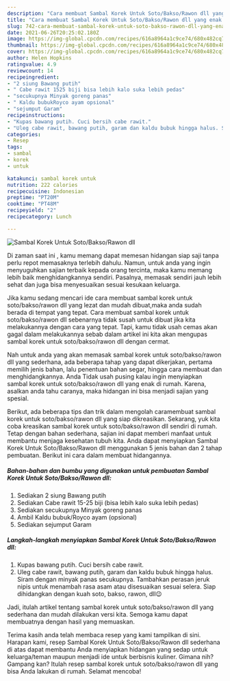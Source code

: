```yaml
---
description: "Cara membuat Sambal Korek Untuk Soto/Bakso/Rawon dll yang enak dan Mudah Dibuat"
title: "Cara membuat Sambal Korek Untuk Soto/Bakso/Rawon dll yang enak dan Mudah Dibuat"
slug: 742-cara-membuat-sambal-korek-untuk-soto-bakso-rawon-dll-yang-enak-dan-mudah-dibuat
date: 2021-06-26T20:25:02.180Z
image: https://img-global.cpcdn.com/recipes/616a8964a1c9ce74/680x482cq70/sambal-korek-untuk-sotobaksorawon-dll-foto-resep-utama.jpg
thumbnail: https://img-global.cpcdn.com/recipes/616a8964a1c9ce74/680x482cq70/sambal-korek-untuk-sotobaksorawon-dll-foto-resep-utama.jpg
cover: https://img-global.cpcdn.com/recipes/616a8964a1c9ce74/680x482cq70/sambal-korek-untuk-sotobaksorawon-dll-foto-resep-utama.jpg
author: Helen Hopkins
ratingvalue: 4.9
reviewcount: 14
recipeingredient:
- "2 siung Bawang putih"
- " Cabe rawit 1525 biji bisa lebih kalo suka lebih pedas"
- "secukupnya Minyak goreng panas"
- " Kaldu bubukRoyco ayam opsional"
- "sejumput Garam"
recipeinstructions:
- "Kupas bawang putih. Cuci bersih cabe rawit."
- "Uleg cabe rawit, bawang putih, garam dan kaldu bubuk hingga halus. Siram dengan minyak panas secukupnya. Tambahkan perasan jeruk nipis untuk menambah rasa asam atau disesuaikan sesuai selera. Siap dihidangkan dengan kuah soto, bakso, rawon, dll😉"
categories:
- Resep
tags:
- sambal
- korek
- untuk

katakunci: sambal korek untuk 
nutrition: 222 calories
recipecuisine: Indonesian
preptime: "PT20M"
cooktime: "PT48M"
recipeyield: "2"
recipecategory: Lunch

---
```



![Sambal Korek Untuk Soto/Bakso/Rawon dll](https://img-global.cpcdn.com/recipes/616a8964a1c9ce74/680x482cq70/sambal-korek-untuk-sotobaksorawon-dll-foto-resep-utama.jpg)

Di zaman  saat ini , kamu memang dapat memesan hidangan siap saji tanpa perlu repot memasaknya terlebih dahulu. Namun, untuk anda yang ingin menyuguhkan sajian terbaik kepada orang tercinta, maka kamu memang lebih baik menghidangkannya sendiri. Pasalnya, memasak sendiri jauh lebih sehat dan juga bisa menyesuaikan sesuai kesukaan keluarga.

Jika kamu sedang mencari ide cara membuat sambal korek untuk soto/bakso/rawon dll yang lezat dan mudah dibuat,maka anda sudah berada di tempat yang tepat. Cara membuat sambal korek untuk soto/bakso/rawon dll  sebenarnya tidak susah untuk dibuat jika kita melakukannya dengan cara yang tepat. Tapi, kamu tidak usah cemas akan gagal dalam melakukannya 
sebab dalam artikel ini kita akan mengupas sambal korek untuk soto/bakso/rawon dll dengan cermat.  



Nah untuk anda yang akan memasak sambal korek untuk soto/bakso/rawon dll yang sederhana, ada beberapa tahap yang dapat dikerjakan, pertama memilih jenis bahan, lalu penentuan bahan segar, hingga cara membuat dan menghidangkannya. Anda Tidak usah pusing kalau ingin menyiapkan sambal korek untuk soto/bakso/rawon dll yang enak di rumah. Karena, asalkan anda  tahu caranya, maka hidangan ini bisa menjadi sajian yang spesial.

Berikut, ada beberapa tips dan trik dalam mengolah caramembuat sambal korek untuk soto/bakso/rawon dll yang siap dikreasikan. Sekarang, yuk kita coba kreasikan sambal korek untuk soto/bakso/rawon dll sendiri di rumah. Tetap dengan bahan sederhana, sajian ini dapat memberi manfaat untuk membantu menjaga kesehatan tubuh kita. Anda dapat menyiapkan Sambal Korek Untuk Soto/Bakso/Rawon dll menggunakan 5 jenis bahan dan 2 tahap pembuatan. Berikut ini cara dalam membuat hidangannya.

<!--inarticleads1-->

##### Bahan-bahan dan bumbu yang digunakan untuk pembuatan Sambal Korek Untuk Soto/Bakso/Rawon dll:

1. Sediakan 2 siung Bawang putih
1. Sediakan  Cabe rawit 15-25 biji (bisa lebih kalo suka lebih pedas)
1. Sediakan secukupnya Minyak goreng panas
1. Ambil  Kaldu bubuk/Royco ayam (opsional)
1. Sediakan sejumput Garam




<!--inarticleads2-->

##### Langkah-langkah menyiapkan Sambal Korek Untuk Soto/Bakso/Rawon dll:

1. Kupas bawang putih. Cuci bersih cabe rawit.
1. Uleg cabe rawit, bawang putih, garam dan kaldu bubuk hingga halus. Siram dengan minyak panas secukupnya. Tambahkan perasan jeruk nipis untuk menambah rasa asam atau disesuaikan sesuai selera. Siap dihidangkan dengan kuah soto, bakso, rawon, dll😉




Jadi, itulah artikel tentang  sambal korek untuk soto/bakso/rawon dll  yang sederhana dan mudah dilakukan versi kita. Semoga kamu dapat membuatnya dengan hasil yang memuaskan. 

Terima kasih anda telah membaca resep yang kami tampilkan di sini. Harapan kami, resep  Sambal Korek Untuk Soto/Bakso/Rawon dll sederhana di atas dapat membantu Anda menyiapkan hidangan yang sedap untuk keluarga/teman maupun menjadi ide untuk berbisnis kuliner. Gimana nih? Gampang kan? Itulah resep sambal korek untuk soto/bakso/rawon dll yang bisa Anda lakukan di rumah. Selamat mencoba!

